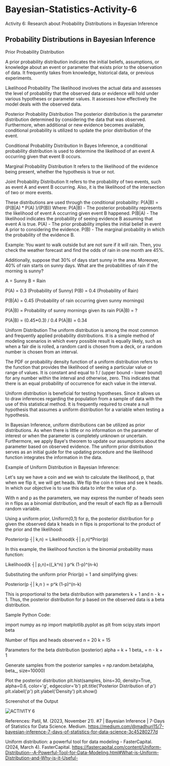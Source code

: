 # Bayesian-Statistics-Activity-6
Activity 6: Research about Probability Distributions in Bayesian Inference

## Probability Distributions in Bayesian Inference

Prior Probability Distribution

A prior probability distribution indicates the initial beliefs, assumptions, or knowledge about an event or parameter that exists prior to the observation of data. It frequently takes from knowledge, historical data, or previous experiments.

Likelihood Probability
The likelihood involves the actual data and assesses the level of probability that the observed data or evidence will hold under various hypotheses or parameter values. It assesses how effectively the model deals with the observed data.

Posterior Probability Distribution
The posterior distribution is the parameter distribution determined by considering the data that was observed. Furthermore, when additional or new evidence becomes available, conditional probability is utilized to update the prior distribution of the event. 

Conditional Probability Distribution
In Bayes Inference, a conditional probability distribution is used to determine the likelihood of an event A occurring given that event B occurs.

Marginal Probability Distribution
It refers to the likelihood of the evidence being present, whether the hypothesis is true or not.

Joint Probability Distribution
It refers to the probability of two events, such as event A and event B occurring. Also, it is the likelihood of the intersection of two or more events.

These distributions are used through the conditional probability:
P(A|B) =  (P(B|A) * P(A) )/(P(B))
Where:
P(A|B) - The posterior probability represents the likelihood of event A occurring given event B happened.
P(B|A) - The likelihood indicates the probability of seeing evidence B assuming that event A is true.
P(A) - The prior probability implies the initial belief in event A prior to considering the evidence.
P(B) - The marginal probability in which the probability of the evidence B.

Example:
You want to walk outside but are not sure if it will rain. Then, you check the weather forecast and find the odds of rain in one month are 45%.

Additionally, suppose that 30% of days start sunny in the area. Moreover, 40% of rain starts on sunny days. What are the probabilities of rain if the morning is sunny?

A = Sunny
B = Rain

P(A) = 0.3 (Probability of Sunny)
P(B) = 0.4 (Probability of Rain)

P(B|A) = 0.45 (Probability of rain occurring given sunny mornings)

P(A|B) = Probability of sunny mornings given its rain
P(A|B) = ?

P(A|B) = (0.45*0.3) / 0.4
P(A|B) = 0.34


Uniform Distribution
The uniform distribution is among the most common and frequently applied probability distributions. It is a simple method of modeling scenarios in which every possible result is equally likely, such as when a fair die is rolled, a random card is chosen from a deck, or a random number is chosen from an interval.  

The PDF or probability density function of a uniform distribution refers to the function that provides the likelihood of seeing a particular value or range of values. It is constant and equal to 1 / (upper bound - lower bound) for any number within the interval and otherwise, zero. This indicates that there is an equal probability of occurrence for each value in the interval.

Uniform distribution is beneficial for testing hypotheses. Since it allows us to draw inferences regarding the population from a sample of data with the use of this statistical method. It is frequently required to create a null hypothesis that assumes a uniform distribution for a variable when testing a hypothesis.

In Bayesian Inference, uniform distributions can be utilized as prior distributions. As when there is little or no information on the parameter of interest or when the parameter is completely unknown or uncertain. Furthermore, we apply Baye's theorem to update our assumptions about the parameter based on observed evidence. The uniform prior distribution serves as an initial guide for the updating procedure and the likelihood function integrates the information in the data.

Example of Uniform Distribution in Bayesian Inference:

Let's say we have a coin and we wish to calculate the likelihood, p, that when we flip it, we will get heads. We flip the coin n times and see k heads. In which our objective is to use this data to infer the value of p.

With n and p as the parameters, we may express the number of heads seen in n flips as a binomial distribution, and the result of each flip as a Bernoulli random variable.

Using a uniform prior, Uniform(0,1) for p, the posterior distribution for p given the observed data k heads in n flips is proportional to the product of the prior and the likelihood:

Posterior(p ┤|  k,n) ∝  Likelihood(k ┤|  p,n)*Prior(p)   

In this example, the likelihood function is the binomial probability mass function:

Likelihood(k ┤|  p,n)=((_k^n)  ) p^k (1-p)^(n-k)  

Substituting the uniform prior Prior(p) = 1 and simplifying gives:

Posterior(p ┤|  k,n ) ∝  p^k (1-p)^(n-k)  

This is proportional to the beta distribution with parameters k + 1 and n - k + 1. Thus, the posterior distribution for p based on the observed data is a beta distribution.


Sample Python Code:

import numpy as np 
import matplotlib.pyplot as plt
from scipy.stats import beta

Number of flips and heads observed
n = 20
k = 15

Parameters for the beta distribution (posterior)
alpha = k + 1
beta_ = n - k + 1

Generate samples from the posterior
samples = np.random.beta(alpha, beta_, size=10000)

Plot the posterior distribution
plt.hist(samples, bins=30, density=True, alpha=0.6, color='g', edgecolor='b')
plt.title('Posterior Distribution of $p$')
plt.xlabel('$p$')
plt.ylabel('Density')
plt.show()

Screenshot of the Output

![ACTIVITY 6](https://github.com/mariachrislenereis/Bayesian-Statistics-Activity-3/assets/168893458/bbb57bde-13ce-4cd9-93e2-eb87764c7a26)

References:
Patil, M. (2023, November 21). #7 | Bayesian Inference | 7-Days of Statistics for Data Science. Medium. https://medium.com/@madhuri15/7-bayesian-inference-7-days-of-statistics-for-data-science-3c45280277d

Uniform distribution: a powerful tool for data modeling - FasterCapital. (2024, March 4). FasterCapital. https://fastercapital.com/content/Uniform-Distribution--A-Powerful-Tool-for-Data-Modeling.html#What-is-Uniform-Distribution-and-Why-is-it-Useful-

